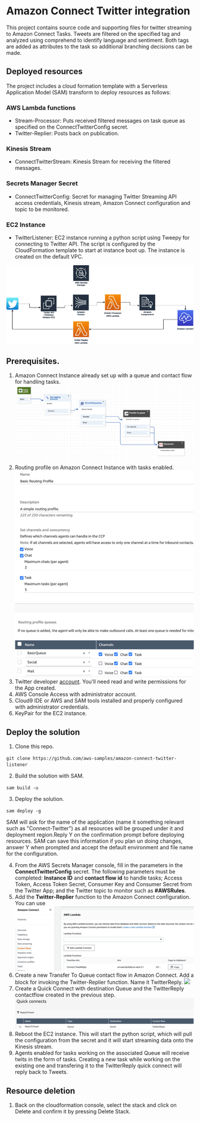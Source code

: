 # Amazon Connect Twitter integration
This project contains source code and supporting files for twitter streaming to Amazon Connect Tasks. Tweets are filtered on the specified tag and analyzed using comprehend to identify language and sentiment. Both tags are added as attributes to the task so additional branching decisions can be made.

## Deployed resources

The project includes a cloud formation template with a Serverless Application Model (SAM) transform to deploy resources as follows:

### AWS Lambda functions

- Stream-Processor: Puts received filtered messages on task queue as specified on the ConnectTwitterConfig secret.
- Twitter-Replier: Posts back on publication.

### Kinesis Stream
- ConnectTwitterStream: Kinesis Stream for receiving the filtered messages.

### Secrets Manager Secret
- ConnectTwitterConfig: Secret for managing Twitter Streaming API access credentials, Kinesis stream, Amazon Connect configuration and topic to be monitored.

### EC2 Instance
- TwitterListener: EC2 instance running a python script using Tweepy for connecting to Twitter API. The script is configured by the CloudFormation template to start at instance boot up. The instance is created on the default VPC.

![](/imgs/twitter-listener.png)

## Prerequisites.
1. Amazon Connect Instance already set up with a queue and contact flow for handling tasks.
![](/imgs/contactflow-social.png)
2. Routing profile on Amazon Connect Instance with tasks enabled.
![](/imgs/routing-profile.png)
3. Twitter developer [account](https://developer.twitter.com/en). You'll need read and write permissions for the App created.
4. AWS Console Access with administrator account.
5. Cloud9 IDE or AWS and SAM tools installed and properly configured with administrator credentials.
6. KeyPair for the EC2 instance.

## Deploy the solution
1. Clone this repo.

`git clone https://github.com/aws-samples/amazon-connect-twitter-listener`

2. Build the solution with SAM.

`sam build -u` 

3. Deploy the solution.

`sam deploy -g`

SAM will ask for the name of the application (name it something relevant such as "Connect-Twitter") as all resources will be grouped under it and deployment region.Reply Y on the confirmation prompt before deploying resources. SAM can save this information if you plan un doing changes, answer Y when prompted and accept the default environment and file name for the configuration.

4. From the AWS Secrets Manager console, fill in the parameters in the **ConnectTwitterConfig** secret. The following parameters must be completed: **Instance ID** and **contact flow id** to handle tasks; Access Token, Access Token Secret, Consumer Key and Consumer Secret from the Twitter App; and the Twitter topic to monitor such as **#AWSRules**.
5. Add the **Twitter-Replier** function to the Amazon Connect configuration. You can use
![](/imgs/add-function-connect.png)
6. Create a new Transfer To Queue contact flow in Amazon Connect. Add a block for invoking the Twitter-Replier function. Name it TwitterReply.
![](/imgs/transfer-to-queue.png)
7. Create a Quick Connect with destination Queue and the TwitterReply contactflow created in the previous step.
![](/imgs/quick-connect.png)
8. Reboot the EC2 instance. This will start the python script, which will pull the configuration from the secret and it will start streaming data onto the Kinesis stream.
9. Agents enabled for tasks working on the associated Queue will receive twits in the form of tasks. Creating a new task while working on the existing one and transfering it to the TwitterReply quick connect will reply back to Tweets.

## Resource deletion
1. Back on the cloudformation console, select the stack and click on Delete and confirm it by pressing Delete Stack. 
